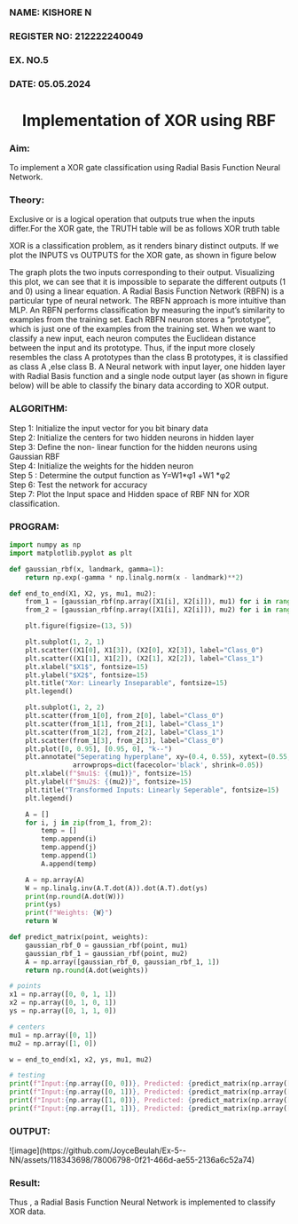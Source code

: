 <H3>NAME: KISHORE N</H3>
<H3>REGISTER NO: 212222240049</H3>
<H3>EX. NO.5</H3>
<H3>DATE: 05.05.2024</H3>
<H1 ALIGN =CENTER>Implementation of XOR  using RBF</H1>
<H3>Aim:</H3>
To implement a XOR gate classification using Radial Basis Function  Neural Network.

<H3>Theory:</H3>
<P>Exclusive or is a logical operation that outputs true when the inputs differ.For the XOR gate, the TRUTH table will be as follows XOR truth table </P>

<P>XOR is a classification problem, as it renders binary distinct outputs. If we plot the INPUTS vs OUTPUTS for the XOR gate, as shown in figure below </P>

<P>The graph plots the two inputs corresponding to their output. Visualizing this plot, we can see that it is impossible to separate the different outputs (1 and 0) using a linear equation.
A Radial Basis Function Network (RBFN) is a particular type of neural network. The RBFN approach is more intuitive than MLP. An RBFN performs classification by measuring the input’s similarity to examples from the training set. Each RBFN neuron stores a “prototype”, which is just one of the examples from the training set. When we want to classify a new input, each neuron computes the Euclidean distance between the input and its prototype. Thus, if the input more closely resembles the class A prototypes than the class B prototypes, it is classified as class A ,else class B.
A Neural network with input layer, one hidden layer with Radial Basis function and a single node output layer (as shown in figure below) will be able to classify the binary data according to XOR output.
</P>

<H3>ALGORITHM:</H3>
Step 1: Initialize the input  vector for you bit binary data<Br>
Step 2: Initialize the centers for two hidden neurons in hidden layer<Br>
Step 3: Define the non- linear function for the hidden neurons using Gaussian RBF<br>
Step 4: Initialize the weights for the hidden neuron <br>
Step 5 : Determine the output  function as 
                 Y=W1*φ1 +W1 *φ2 <br>
Step 6: Test the network for accuracy<br>
Step 7: Plot the Input space and Hidden space of RBF NN for XOR classification.

<H3>PROGRAM:</H3>

```python
import numpy as np
import matplotlib.pyplot as plt

def gaussian_rbf(x, landmark, gamma=1):
    return np.exp(-gamma * np.linalg.norm(x - landmark)**2)

def end_to_end(X1, X2, ys, mu1, mu2):
    from_1 = [gaussian_rbf(np.array([X1[i], X2[i]]), mu1) for i in range(len(X1))]
    from_2 = [gaussian_rbf(np.array([X1[i], X2[i]]), mu2) for i in range(len(X1))]

    plt.figure(figsize=(13, 5))

    plt.subplot(1, 2, 1)
    plt.scatter((X1[0], X1[3]), (X2[0], X2[3]), label="Class_0")
    plt.scatter((X1[1], X1[2]), (X2[1], X2[2]), label="Class_1")
    plt.xlabel("$X1$", fontsize=15)
    plt.ylabel("$X2$", fontsize=15)
    plt.title("Xor: Linearly Inseparable", fontsize=15)
    plt.legend()

    plt.subplot(1, 2, 2)
    plt.scatter(from_1[0], from_2[0], label="Class_0")
    plt.scatter(from_1[1], from_2[1], label="Class_1")
    plt.scatter(from_1[2], from_2[2], label="Class_1")
    plt.scatter(from_1[3], from_2[3], label="Class_0")
    plt.plot([0, 0.95], [0.95, 0], "k--")
    plt.annotate("Seperating hyperplane", xy=(0.4, 0.55), xytext=(0.55, 0.66),
                arrowprops=dict(facecolor='black', shrink=0.05))
    plt.xlabel(f"$mu1$: {(mu1)}", fontsize=15)
    plt.ylabel(f"$mu2$: {(mu2)}", fontsize=15)
    plt.title("Transformed Inputs: Linearly Seperable", fontsize=15)
    plt.legend()

    A = []
    for i, j in zip(from_1, from_2):
        temp = []
        temp.append(i)
        temp.append(j)
        temp.append(1)
        A.append(temp)

    A = np.array(A)
    W = np.linalg.inv(A.T.dot(A)).dot(A.T).dot(ys)
    print(np.round(A.dot(W)))
    print(ys)
    print(f"Weights: {W}")
    return W

def predict_matrix(point, weights):
    gaussian_rbf_0 = gaussian_rbf(point, mu1)
    gaussian_rbf_1 = gaussian_rbf(point, mu2)
    A = np.array([gaussian_rbf_0, gaussian_rbf_1, 1])
    return np.round(A.dot(weights))

# points
x1 = np.array([0, 0, 1, 1])
x2 = np.array([0, 1, 0, 1])
ys = np.array([0, 1, 1, 0])

# centers
mu1 = np.array([0, 1])
mu2 = np.array([1, 0])

w = end_to_end(x1, x2, ys, mu1, mu2)

# testing
print(f"Input:{np.array([0, 0])}, Predicted: {predict_matrix(np.array([0, 0]), w)}")
print(f"Input:{np.array([0, 1])}, Predicted: {predict_matrix(np.array([0, 1]), w)}")
print(f"Input:{np.array([1, 0])}, Predicted: {predict_matrix(np.array([1, 0]), w)}")
print(f"Input:{np.array([1, 1])}, Predicted: {predict_matrix(np.array([1, 1]), w)}")
```

<H3>OUTPUT:</H3>
![image](https://github.com/JoyceBeulah/Ex-5--NN/assets/118343698/78006798-0f21-466d-ae55-2136a6c52a74)

<H3>Result:</H3>
Thus , a Radial Basis Function Neural Network is implemented to classify XOR data.
